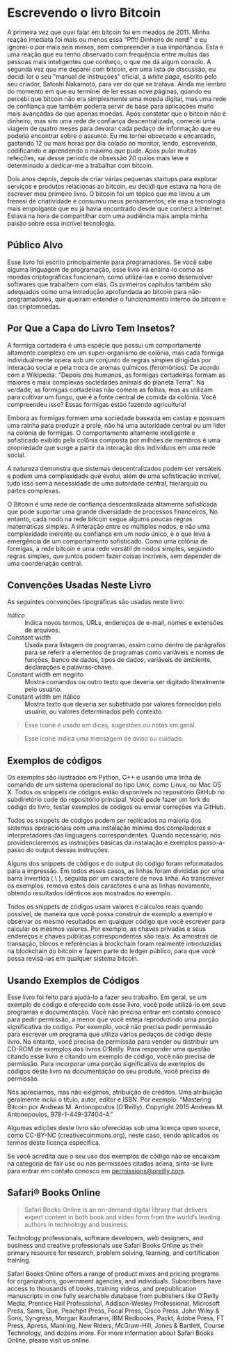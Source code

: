 # Escrevendo o livro Bitcoin

A primeira vez que ouvi falar em bitcoin foi em meados de 2011. Minha reação imediata foi mais ou menos essa "Pfft! Dinheiro de nerd!" e eu ignorei-o por mais seis meses, sem compreender a sua importância. Esta é uma reação que eu tenho observado com frequência entre muitas das pessoas mais inteligentes que conheço, o que me dá algum consolo. A segunda vez que me deparei com bitcoin, em uma lista de discussão, eu decidi ler o seu "manual de instruções" oficial, a _white page_, escrito pelo seu criador, Satoshi Nakamoto, para ver do que se tratava. Ainda me lembro do momento em que eu terminei de ler essas nove páginas, quando eu percebi que bitcoin não era simplesmente uma moeda digital, mas uma rede de confiança que também poderia servir de base para aplicações muito mais avançadas do que apenas moedas. Após constatar que o bitcoin não é dinheiro, mas sim uma rede de confiança descentralizada, comecei uma viagem de quatro meses para devorar cada pedaço de informação que eu poderia encontrar sobre o assunto. Eu me tornei obcecado e encantado, gastando 12 ou mais horas por dia colado ao monitor, lendo, escrevendo, codificando e aprendendo o máximo que pude. Após pular muitas refeições, saí desse período de obsessão 20 quilos mais leve e determinado a dedicar-me a trabalhar com bitcoin.

Dois anos depois, depois de criar várias pequenas startups para explorar serviços e produtos relacionas ao bitcoin, eu decidi que estava na hora de escrever meu primeiro livro. O bitcoin foi um tópico que me levou a um frenesi de criatividade e consumiu meus pensamentos; ele esa a tecnologia mais empolgante que eu já havia encontrado desde que conheci a Internet. Estava na hora de compartilhar com uma audiência mais ampla minha paixão sobre essa incrível tecnologia.

## Público Alvo

Esse livro foi escrito principalmente para programadores. Se você sabe alguma linguagem de programação, esse livro irá ensiná-lo como as moedas criptográficas funcionam, como utilizá-las e como desenvolver softwares que trabalhem com elas. Os primeiros capítulos também são adequados como uma introdução aprofundada ao bitcoin para não-programadores, que queiram entender o funcionamento interno do bitcoin e das criptomoedas.

## Por Que a Capa do Livro Tem Insetos?

A formiga cortadeira é uma espécie que possui um comportamente altamente complexo em um super-organismo de colônia, mas cada formiga individualmente opera sob um conjunto de regras simples dirigidas por interação social e pela troca de aromas químicos (feromônios). De acordo com a Wikipedia: "Depois dos humanos, as formigas cortadeiras formam as maiores e maix complexas sociedades animais do planeta Terra". Na verdade, as formigas cortadeiras não comem as folhas, mas as utilizam para cultivar um fungo, que é a fonte central de comida da colônia. Você compreendeu isso? Essas formigas estão fazendo agricultura!

Embora as formigas formem uma sociedade baseada em castas e possuam uma rainha para produzir a prole, não há uma autoridade central ou um líder na colônia de formigas. O comportamento altamente inteligente e sofisticado exibido pela colônia composta por milhões de membros é uma propriedade que surge a partir da interação dos indivíduos em uma rede social.

A natureza demonstra que sistemas descentralizados podem ser versáteis e podem uma complexidade que evolui, além de uma sofisticação incrível, tudo isso sem a necessidade de uma autordade central, hierarquia ou partes complexas.

O Bitcoin é uma rede de confiança descentralizada altamente sofisticada que pode suportar uma grande diversidade de processos financeiros, No entanto, cada nodo na rede bitcoin segue algums poucas regras matemáticas simples. A interação entre os múltiplos nodos, e não uma complexidade inerente ou confiança em um nodo único, é o que leva à emergência de um comportamento sofisticado. Como uma colônia de formigas, a rede bitcoin é uma rede versátil de nodos simples, seguindo regras simples, que juntos podem fazer coisas incríveis, sem depender de uma coordenação central.

## Convenções Usadas Neste Livro

As seguintes convenções tipográficas são usadas neste livro:

<dl>
<dt>
<em>Itálico</em>
</dt>
<dd>
Indica novos termos, URLs, endereços de e-mail, nomes e extensões de arquivos.
</dd>
<dt>
Constant width
</dt>
<dd>
Usada para listagem de programas, assim como dentro de parágrafos para se referir a elementos de programas como variáveis e nomes de funções, banco de dados, tipos de dados, variáveis de ambiente, declarações e palavras-chave.
</dd>
<dt>
Constant width em negrito
</dt>
<dd>
Mostra comandos ou outro texto que deveria ser digitado literalmente pelo usuário.
</dd>
<dt>Constant width em itálico</dt>
<dd>
Mostra texto que deveria ser substituído por valores fornecidos pelo usuário, ou valores determinados pelo contexto.
</dd>
</dl>

> Esse ícone é usado em dicas, sugestões ou notas em geral.

> Esse ícone indica uma mensagem de aviso ou cuidado.

## Exemplos de códigos

Os exemplos são ilustrados em Python, C++ e usando uma linha de comando de um sistema operacional do tipo Unix, como Linux, ou Mac OS X. Todos os snippets de códigos estão disponíveis no repositório GitHub no subdiretório code do repositório principal. Você pode fazer um fork do código do livro, testar exemplos de códigos ou enviar correções via GitHub.

Todos os snippets de códigos podem ser replicados na maioria dos sistemas operacionais com uma instalação mínima dos compiladores e interpretadores das linguagens correspondentes. Quando necessário, nós providenciaremos as instruções básicas da instalação e exemplos passo-a-passo do output dessas instruções.

Alguns dos snippets de códigos e do output do código foram reformatados para a impressão. Em todos esses casos, as linhas foram divididas por uma barra invertida ( \ ), seguida por um caractere de nova linha. Ao transcrever os exemplos, remova estes dois caracteres e una as linhas novamente, obtendo resultados idênticos aos mostrados no exemplo.

Todos os snippets de códigos usam valores e cálculos reais quando possível, de maneira que você possa construir de exemplo a exemplo e observar os mesmo resultados em qualquer código que você escrever para calcular os mesmos valores. Por exemplo, as chaves privadas e seus endereços e chaves públicas correspondentes são reais. As amostras de transação, blocos e referências à blockchain foram realmente introduzidas na  blockchain do bitcoin e fazem parte do ledger público, para que você possa revisá-las em qualquer sistema bitcoin.

## Usando Exemplos de Códigos

Esse livro foi feito para ajudá-lo a fazer seu trabalho. Em geral, se um exemplo de código é oferecido com esse livro, você pode utilizá-lo em seus programas e documentação. Você não precisa entrar em contato conosco para pedir permissão, a menor que você esteja reproduzindo uma porção significativa do código. Por exemplo, você não precisa pedir permissão para escrever um programa que utiliza vários pedaços de código deste livro. No entanto, você precisa de permissão para vender ou distribuir um CD-ROM de exemplos dos livros O’Reilly. Para responder uma questão citando esse livro e citando um exemplo de código, você não precisa de permissão. Para incorporar uma porção significativa de exemplos de códigos deste livro na documentação do seu produto, você precisa de permissão.

Nós apreciamos, mas não exigimos, atribuição de créditos.  Uma atribuição geralmente inclui o título, autor, editor e ISBN. Por exemplo: “Mastering Bitcoin por Andreas M. Antonopoulos (O’Reilly). Copyright 2015 Andreas M. Antonopoulos, 978-1-449-37404-4.”


Algumas edições deste livro são oferecidas sob uma licença open source, como CC-BY-NC (creativecommons.org), neste caso, sendo aplicados os termos deste licença específica.

Se você acredita que o seu uso dos exemplos de código não se encaixam na categoria de fair use ou nas permissões citadas acima, sinta-se livre para entrar em contato conosco em  <permissions@oreilly.com>.

## Safari® Books Online

> Safari Books Online is an on-demand digital library that delivers expert content in both book and video form from the world’s leading authors in technology and business.

Technology professionals, software developers, web designers, and business and creative professionals use Safari Books Online as their primary resource for research, problem solving, learning, and certification training.

Safari Books Online offers a range of product mixes and pricing programs for organizations, government agencies, and individuals. Subscribers have access to thousands of books, training videos, and prepublication manuscripts in one fully searchable database from publishers like O’Reilly Media, Prentice Hall Professional, Addison-Wesley Professional, Microsoft Press, Sams, Que, Peachpit Press, Focal Press, Cisco Press, John Wiley & Sons, Syngress, Morgan Kaufmann, IBM Redbooks, Packt, Adobe Press, FT Press, Apress, Manning, New Riders, McGraw-Hill, Jones & Bartlett, Course Technology, and dozens more. For more information about Safari Books Online, please visit us online.
